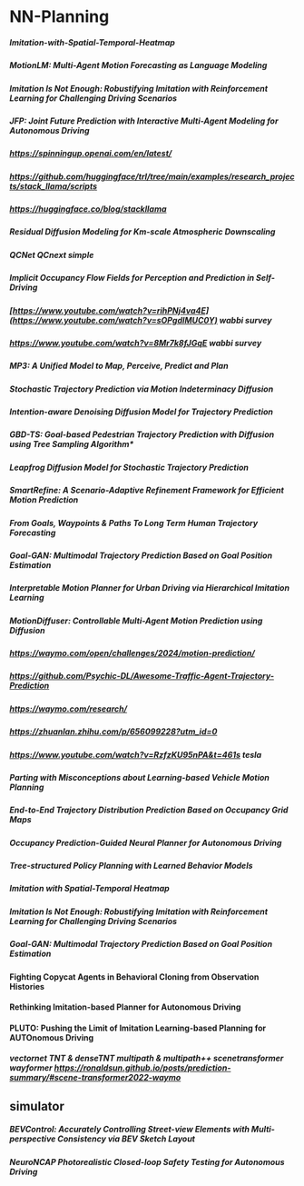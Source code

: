 # NN-Planning
##### Imitation-with-Spatial-Temporal-Heatmap
##### MotionLM: Multi-Agent Motion Forecasting as Language Modeling
##### Imitation Is Not Enough: Robustifying Imitation with Reinforcement Learning for Challenging Driving Scenarios
##### JFP: Joint Future Prediction with Interactive Multi-Agent Modeling for Autonomous Driving
##### https://spinningup.openai.com/en/latest/
##### https://github.com/huggingface/trl/tree/main/examples/research_projects/stack_llama/scripts
##### https://huggingface.co/blog/stackllama
##### Residual Diffusion Modeling for Km-scale Atmospheric Downscaling
##### QCNet  QCnext  simple
##### Implicit Occupancy Flow Fields for Perception and Prediction in Self-Driving
##### [https://www.youtube.com/watch?v=rihPNj4va4E](https://www.youtube.com/watch?v=sOPgdIMUC0Y)  wabbi survey
##### https://www.youtube.com/watch?v=8Mr7k8fJGqE wabbi survey
##### MP3: A Unified Model to Map, Perceive, Predict and Plan

##### Stochastic Trajectory Prediction via Motion Indeterminacy Diffusion
##### Intention-aware Denoising Diffusion Model for Trajectory Prediction
#####  GBD-TS: Goal-based Pedestrian Trajectory Prediction with Diffusion using Tree Sampling Algorithm*
##### Leapfrog Diffusion Model for Stochastic Trajectory Prediction
##### SmartRefine: A Scenario-Adaptive Refinement Framework for Efficient Motion Prediction
#####  From Goals, Waypoints & Paths To Long Term Human Trajectory Forecasting
#####  Goal-GAN: Multimodal Trajectory Prediction Based on Goal Position Estimation

##### Interpretable Motion Planner for Urban Driving via Hierarchical Imitation Learning
##### MotionDiffuser: Controllable Multi-Agent Motion Prediction using Diffusion
##### https://waymo.com/open/challenges/2024/motion-prediction/
##### https://github.com/Psychic-DL/Awesome-Traffic-Agent-Trajectory-Prediction
##### https://waymo.com/research/
##### https://zhuanlan.zhihu.com/p/656099228?utm_id=0

##### https://www.youtube.com/watch?v=RzfzKU95nPA&t=461s tesla
##### Parting with Misconceptions about Learning-based Vehicle Motion Planning
##### End-to-End Trajectory Distribution Prediction Based on Occupancy Grid Maps
##### Occupancy Prediction-Guided Neural Planner for Autonomous Driving
##### Tree-structured Policy Planning with Learned Behavior Models
##### Imitation with Spatial-Temporal Heatmap
##### Imitation Is Not Enough: Robustifying Imitation with Reinforcement Learning for Challenging Driving Scenarios
##### Goal-GAN: Multimodal Trajectory Prediction Based on Goal Position Estimation

#### Fighting Copycat Agents in Behavioral Cloning from Observation Histories
#### Rethinking Imitation-based Planner for Autonomous Driving
#### PLUTO: Pushing the Limit of Imitation Learning-based Planning for AUTOnomous Driving

##### vectornet   TNT & denseTNT  multipath & multipath++ scenetransformer wayformer https://ronaldsun.github.io/posts/prediction-summary/#scene-transformer2022-waymo 
## simulator
##### BEVControl: Accurately Controlling Street-view Elements with Multi-perspective Consistency via BEV Sketch Layout
##### NeuroNCAP Photorealistic Closed-loop Safety Testing for Autonomous Driving




